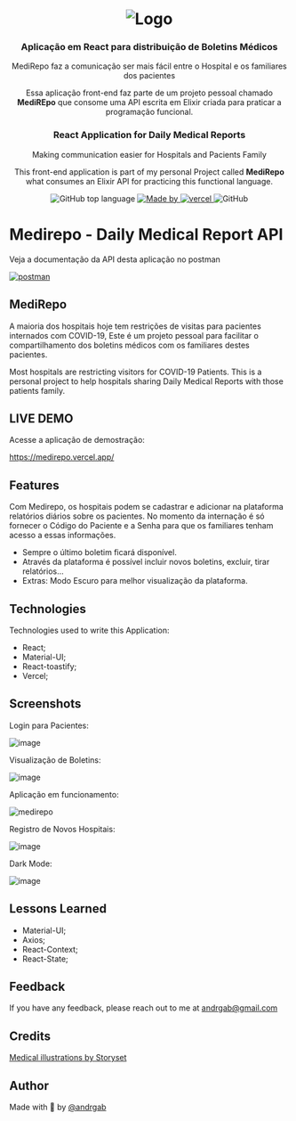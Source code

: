 <h1 align="center">
  <img alt="Logo" src="https://user-images.githubusercontent.com/57791712/119592166-52709080-bdae-11eb-8bfe-f9b0a68f4950.png">
</h1>

<h3 align="center">
  Aplicação em React para distribuição de Boletins Médicos
</h3>
<p align="center">MediRepo faz a comunicação ser mais fácil entre o Hospital e os familiares dos pacientes</p>
<p align="center">Essa aplicação front-end faz parte de um projeto pessoal chamado <b>MediREpo</b> que consome uma API escrita em Elixir criada para praticar a programação funcional.</p>


<h3 align="center">
  React Application for Daily Medical Reports
</h3>
<p align="center">Making communication easier for Hospitals and Pacients Family</p>
<p align="center">This front-end application is part of my personal Project called <b>MediRepo</b> what consumes an Elixir API for practicing this functional language.</p>

<p align="center">
  <img alt="GitHub top language" src="https://img.shields.io/github/languages/top/Andrgab/medirepoWeb?color=6485e3&logo=React">

  <a href="https://www.linkedin.com/in/andrgab/" target="_blank" rel="noopener noreferrer">
    <img alt="Made by" src="https://img.shields.io/badge/made%20by-Andre%20Gabriel-ff69b4?logo=linkedin">
  </a>
  
  <a href="https://img.shields.io/github/deployments/andrgab/medirepoWeb/Production?label=Vercel&logo=Vercel" target="_blank" rel="noopener noreferrer">
    <img alt="vercel" src="https://img.shields.io/github/deployments/andrgab/medirepoWeb/Production?label=Vercel&logo=Vercel">
  </a>
  
  <img alt="GitHub" src="https://img.shields.io/github/license/Andrgab/medirepoWeb?color=ff69b4">
</p>

# Medirepo - Daily Medical Report API

Veja a documentação da API desta aplicação no postman

[![postman](https://img.shields.io/badge/documentation%20in-postman-orange?logo=postman)](https://documenter.getpostman.com/view/15643514/TzXwFJdM)

## MediRepo

A maioria dos hospitais hoje tem restrições de visitas para pacientes internados com COVID-19,
Este é um projeto pessoal para facilitar o compartilhamento dos boletins médicos com os familiares
destes pacientes.

Most hospitals are restricting visitors for COVID-19 Patients.
This is a personal project to help hospitals sharing Daily Medical Reports with those patients family.

## LIVE DEMO

Acesse a aplicação de demostração:

<a href="https://medirepo.vercel.app/" target="_blank" rel="noopener noreferrer">
    https://medirepo.vercel.app/
  </a>
  

## Features

Com Medirepo, os hospitais podem se cadastrar e adicionar na plataforma relatórios diários sobre os pacientes.
No momento da internação é só fornecer o Código do Paciente e a Senha para que os familiares tenham acesso a essas informações.
- Sempre o último boletim ficará disponível.
- Através da plataforma é possível incluir novos boletins, excluir, tirar relatórios...
- Extras: Modo Escuro para melhor visualização da plataforma.

## Technologies

Technologies used to write this Application:

- React;
- Material-UI;
- React-toastify;
- Vercel;

## Screenshots

Login para Pacientes:

![image](https://user-images.githubusercontent.com/57791712/127754661-4279dcd2-8252-45ac-adea-3684f0e28972.png)

Visualização de Boletins:

![image](https://user-images.githubusercontent.com/57791712/127754690-51a1033e-eb33-4c91-8ea2-08270263678a.png)


Aplicação em funcionamento:

![medirepo](https://user-images.githubusercontent.com/57791712/127754803-54cae4a3-7161-4fe6-989c-c4d6f962ec25.gif)


Registro de Novos Hospitais:

![image](https://user-images.githubusercontent.com/57791712/127754708-11d59452-8848-4e54-92cc-b3c18ff9e7d5.png)

Dark Mode:

![image](https://user-images.githubusercontent.com/57791712/127754886-bd8a0c29-ba86-4988-a139-fd13ba1ac602.png)


## Lessons Learned

- Material-UI;
- Axios;
- React-Context;
- React-State;

## Feedback

If you have any feedback, please reach out to me at andrgab@gmail.com

## Credits

<a href="https://storyset.com/medical">Medical illustrations by Storyset</a>

## Author

Made with :purple_heart: by [@andrgab](https://www.github.com/andrgab)
